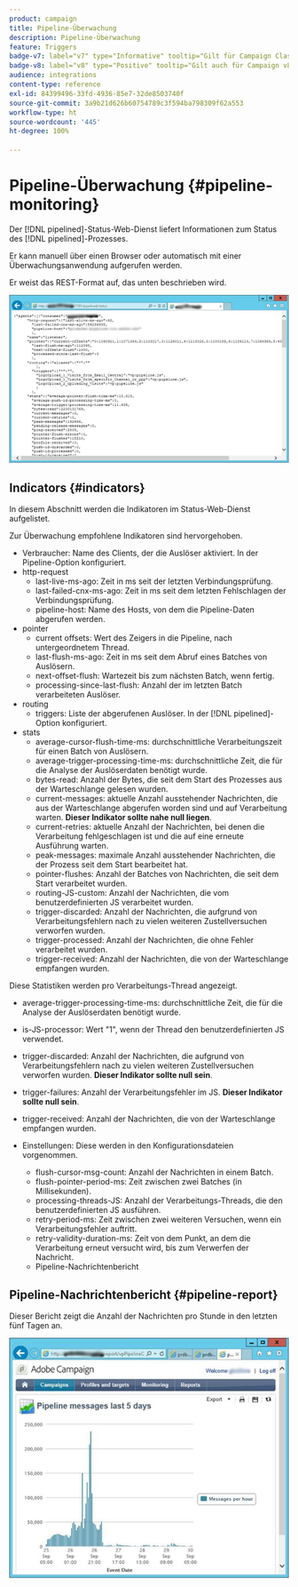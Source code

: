 ```yaml
---
product: campaign
title: Pipeline-Überwachung
description: Pipeline-Überwachung
feature: Triggers
badge-v7: label="v7" type="Informative" tooltip="Gilt für Campaign Classic v7"
badge-v8: label="v8" type="Positive" tooltip="Gilt auch für Campaign v8"
audience: integrations
content-type: reference
exl-id: 84399496-33fd-4936-85e7-32de8503740f
source-git-commit: 3a9b21d626b60754789c3f594ba798309f62a553
workflow-type: ht
source-wordcount: '445'
ht-degree: 100%

---
```


# Pipeline-Überwachung {#pipeline-monitoring}



Der [!DNL pipelined]-Status-Web-Dienst liefert Informationen zum Status des [!DNL pipelined]-Prozesses.

Er kann manuell über einen Browser oder automatisch mit einer Überwachungsanwendung aufgerufen werden.

Er weist das REST-Format auf, das unten beschrieben wird.

![](assets/triggers_8.png)

## Indicators {#indicators}

In diesem Abschnitt werden die Indikatoren im Status-Web-Dienst aufgelistet.

Zur Überwachung empfohlene Indikatoren sind hervorgehoben.

* Verbraucher: Name des Clients, der die Auslöser aktiviert. In der Pipeline-Option konfiguriert.
* http-request
   * last-live-ms-ago: Zeit in ms seit der letzten Verbindungsprüfung.
   * last-failed-cnx-ms-ago: Zeit in ms seit dem letzten Fehlschlagen der Verbindungsprüfung.
   * pipeline-host: Name des Hosts, von dem die Pipeline-Daten abgerufen werden.
* pointer
   * current offsets: Wert des Zeigers in die Pipeline, nach untergeordnetem Thread.
   * last-flush-ms-ago: Zeit in ms seit dem Abruf eines Batches von Auslösern.
   * next-offset-flush: Wartezeit bis zum nächsten Batch, wenn fertig.
   * processing-since-last-flush: Anzahl der im letzten Batch verarbeiteten Auslöser.
* routing
   * triggers: Liste der abgerufenen Auslöser. In der [!DNL pipelined]-Option konfiguriert.
* stats
   * average-cursor-flush-time-ms: durchschnittliche Verarbeitungszeit für einen Batch von Auslösern.
   * average-trigger-processing-time-ms: durchschnittliche Zeit, die für die Analyse der Auslöserdaten benötigt wurde.
   * bytes-read: Anzahl der Bytes, die seit dem Start des Prozesses aus der Warteschlange gelesen wurden.
   * current-messages: aktuelle Anzahl ausstehender Nachrichten, die aus der Warteschlange abgerufen worden sind und auf Verarbeitung warten. **Dieser Indikator sollte nahe null liegen**.
   * current-retries: aktuelle Anzahl der Nachrichten, bei denen die Verarbeitung fehlgeschlagen ist und die auf eine erneute Ausführung warten.
   * peak-messages: maximale Anzahl ausstehender Nachrichten, die der Prozess seit dem Start bearbeitet hat.
   * pointer-flushes: Anzahl der Batches von Nachrichten, die seit dem Start verarbeitet wurden.
   * routing-JS-custom: Anzahl der Nachrichten, die vom benutzerdefinierten JS verarbeitet wurden.
   * trigger-discarded: Anzahl der Nachrichten, die aufgrund von Verarbeitungsfehlern nach zu vielen weiteren Zustellversuchen verworfen wurden.
   * trigger-processed: Anzahl der Nachrichten, die ohne Fehler verarbeitet wurden.
   * trigger-received: Anzahl der Nachrichten, die von der Warteschlange empfangen wurden.

Diese Statistiken werden pro Verarbeitungs-Thread angezeigt.

* average-trigger-processing-time-ms: durchschnittliche Zeit, die für die Analyse der Auslöserdaten benötigt wurde.
* is-JS-processor: Wert &quot;1&quot;, wenn der Thread den benutzerdefinierten JS verwendet.
* trigger-discarded: Anzahl der Nachrichten, die aufgrund von Verarbeitungsfehlern nach zu vielen weiteren Zustellversuchen verworfen wurden. **Dieser Indikator sollte null sein**.
* trigger-failures: Anzahl der Verarbeitungsfehler im JS. **Dieser Indikator sollte null sein**.
* trigger-received: Anzahl der Nachrichten, die von der Warteschlange empfangen wurden.

* Einstellungen: Diese werden in den Konfigurationsdateien vorgenommen.
   * flush-cursor-msg-count: Anzahl der Nachrichten in einem Batch.
   * flush-pointer-period-ms: Zeit zwischen zwei Batches (in Millisekunden).
   * processing-threads-JS: Anzahl der Verarbeitungs-Threads, die den benutzerdefinierten JS ausführen.
   * retry-period-ms: Zeit zwischen zwei weiteren Versuchen, wenn ein Verarbeitungsfehler auftritt.
   * retry-validity-duration-ms: Zeit von dem Punkt, an dem die Verarbeitung erneut versucht wird, bis zum Verwerfen der Nachricht.
   * Pipeline-Nachrichtenbericht

## Pipeline-Nachrichtenbericht {#pipeline-report}

Dieser Bericht zeigt die Anzahl der Nachrichten pro Stunde in den letzten fünf Tagen an.

![](assets/triggers_9.png)
